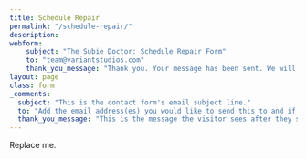 ```yaml
---
title: Schedule Repair
permalink: "/schedule-repair/"
description: 
webform:
    subject: "The Subie Doctor: Schedule Repair Form"
    to: "team@variantstudios.com"
    thank_you_message: "Thank you. Your message has been sent. We will contact you shortly."
layout: page
class: form
_comments:
  subject: "This is the contact form's email subject line."
  to: "Add the email address(es) you would like to send this to and if you want to send to more than one you can add commas between them, for example: hello1@test.com,hello2@test.com"
  thank_you_message: "This is the message the visitor sees after they submit a contact message."  
---
```


Replace me.
